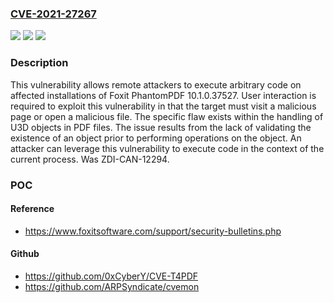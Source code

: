 ### [CVE-2021-27267](https://cve.mitre.org/cgi-bin/cvename.cgi?name=CVE-2021-27267)
![](https://img.shields.io/static/v1?label=Product&message=PhantomPDF&color=blue)
![](https://img.shields.io/static/v1?label=Version&message=10.1.0.37527%20&color=brightgreen)
![](https://img.shields.io/static/v1?label=Vulnerability&message=CWE-416%3A%20Use%20After%20Free&color=brightgreen)

### Description

This vulnerability allows remote attackers to execute arbitrary code on affected installations of Foxit PhantomPDF 10.1.0.37527. User interaction is required to exploit this vulnerability in that the target must visit a malicious page or open a malicious file. The specific flaw exists within the handling of U3D objects in PDF files. The issue results from the lack of validating the existence of an object prior to performing operations on the object. An attacker can leverage this vulnerability to execute code in the context of the current process. Was ZDI-CAN-12294.

### POC

#### Reference
- https://www.foxitsoftware.com/support/security-bulletins.php

#### Github
- https://github.com/0xCyberY/CVE-T4PDF
- https://github.com/ARPSyndicate/cvemon

